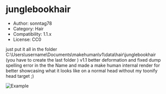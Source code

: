 # junglebookhair

* Author: sonntag78
* Category: Hair
* Compatibility: 1.1.x
* License: CC0

just put it all in the folder  C:\Users\username\Documents\makehuman\v1\data\hair\junglebookhair (you have to create the last folder )     v1.1    better deformation  and fixed dump spelling error in the the Name and made a make human internal render for better showcasing what it looks like on a normal head without my toonify head target ;)

![Example](junglebookhairscreenshot.png)

